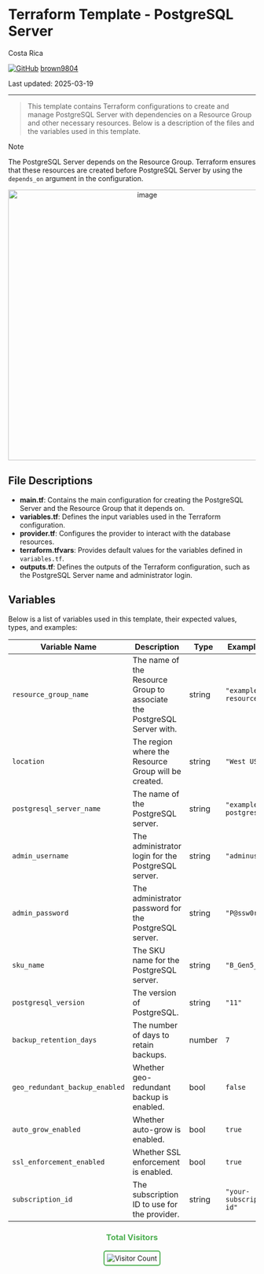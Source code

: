 # Terraform Template - PostgreSQL Server

Costa Rica

[![GitHub](https://img.shields.io/badge/--181717?logo=github&logoColor=ffffff)](https://github.com/)
[brown9804](https://github.com/brown9804)

Last updated: 2025-03-19

----------

> This template contains Terraform configurations to create and manage PostgreSQL Server with dependencies on a Resource Group and other necessary resources. Below is a description of the files and the variables used in this template.

> [!NOTE]
> The PostgreSQL Server depends on the Resource Group. Terraform ensures that these resources are created before PostgreSQL Server by using the `depends_on` argument in the configuration.

<p align="center">
    <img width="550" alt="image" src="">

</p>

## File Descriptions

- **main.tf**: Contains the main configuration for creating the PostgreSQL Server and the Resource Group that it depends on.
- **variables.tf**: Defines the input variables used in the Terraform configuration.
- **provider.tf**: Configures the provider to interact with the database resources.
- **terraform.tfvars**: Provides default values for the variables defined in `variables.tf`.
- **outputs.tf**: Defines the outputs of the Terraform configuration, such as the PostgreSQL Server name and administrator login.

## Variables

Below is a list of variables used in this template, their expected values, types, and examples:

| Variable Name             | Description                                      | Type   | Example Value         |
|---------------------------|--------------------------------------------------|--------|-----------------------|
| `resource_group_name`     | The name of the Resource Group to associate the PostgreSQL Server with. | string | `"example-resources"` |
| `location`                | The region where the Resource Group will be created. | string | `"West US"`           |
| `postgresql_server_name`  | The name of the PostgreSQL server.               | string | `"example-postgresql"`|
| `admin_username`          | The administrator login for the PostgreSQL server. | string | `"adminuser"`         |
| `admin_password`          | The administrator password for the PostgreSQL server. | string | `"P@ssw0rd1234!"`     |
| `sku_name`                | The SKU name for the PostgreSQL server.          | string | `"B_Gen5_1"`          |
| `postgresql_version`      | The version of PostgreSQL.                       | string | `"11"`                |
| `backup_retention_days`   | The number of days to retain backups.            | number | `7`                   |
| `geo_redundant_backup_enabled` | Whether geo-redundant backup is enabled. | bool   | `false`               |
| `auto_grow_enabled`       | Whether auto-grow is enabled.                    | bool   | `true`                |
| `ssl_enforcement_enabled` | Whether SSL enforcement is enabled.              | bool   | `true`                |
| `subscription_id`         | The subscription ID to use for the provider.     | string | `"your-subscription-id"` |

<div align="center">
  <h3 style="color: #4CAF50;">Total Visitors</h3>
  <img src="https://profile-counter.glitch.me/your-github-username/count.svg" alt="Visitor Count" style="border: 2px solid #4CAF50; border-radius: 5px; padding: 5px;"/>
</div>
